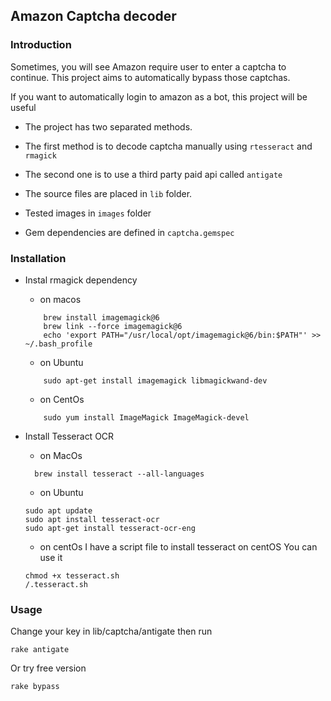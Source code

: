 ## Amazon Captcha decoder

### Introduction
Sometimes, you will see Amazon require user to enter a captcha to continue. This project aims to automatically bypass those captchas. 

If you want to automatically login to amazon as a bot, this project will be useful

- The project has two separated methods. 

- The first method is to decode captcha manually using `rtesseract` and `rmagick`

- The second one is to use a third party paid api called `antigate`

- The source files are placed in `lib` folder.

- Tested images in `images` folder

- Gem dependencies are defined in `captcha.gemspec`

### Installation

- Instal rmagick dependency
	+ on macos
	```
		brew install imagemagick@6
		brew link --force imagemagick@6
		echo 'export PATH="/usr/local/opt/imagemagick@6/bin:$PATH"' >> ~/.bash_profile
	```
	
	+ on Ubuntu
	```
		sudo apt-get install imagemagick libmagickwand-dev
	```
	
	+ on CentOs
	```
		sudo yum install ImageMagick ImageMagick-devel
	```

- Install Tesseract OCR
	+ on MacOs
	```
	  brew install tesseract --all-languages
	```
	
	+ on Ubuntu
	```
	sudo apt update 
	sudo apt install tesseract-ocr
	sudo apt-get install tesseract-ocr-eng
	```
	
	+ on centOs
	I have a script file to install tesseract on centOS
	You can use it
	```
	chmod +x tesseract.sh
	/.tesseract.sh
	```
### Usage

Change your key in lib/captcha/antigate then run

```
rake antigate
```

Or try free version

```
rake bypass
```
